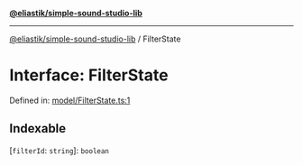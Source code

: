 [**@eliastik/simple-sound-studio-lib**](../README.md)

***

[@eliastik/simple-sound-studio-lib](../README.md) / FilterState

# Interface: FilterState

Defined in: [model/FilterState.ts:1](https://github.com/Eliastik/simple-sound-studio-lib/blob/9845dbc69e805d01349b7ad64337ff031854285d/lib/model/FilterState.ts#L1)

## Indexable

\[`filterId`: `string`\]: `boolean`
